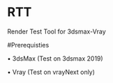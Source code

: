 # RTT
Render Test Tool for 3dsmax-Vray

#Prerequisties

• 3dsMax (Test on 3dsmax 2019)

• Vray (Test on vrayNext only)
